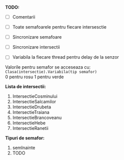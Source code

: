 **TODO:**

- [ ] Comentarii
- [ ] Toate semafoarele pentru fiecare intersesctie
- [ ] Sincronizare semafoare
- [ ] Sincronizare intersectii
- [ ] Variabila la fiecare thread pentru delay de la senzor


Valorile pentru semafor se acceseaza cu: `Clasa(intersectie).Variabila(tip semafor)`  
0 pentru rosu
1 pentru verde


**Lista de intersectii:**  
1. IntersectieCosminului  
2. IntersectieSalcamilor  
3. IntersectieDrubeta  
4. IntersectieTraiana  
5. IntersectieBrancoveanu  
6. IntersectieHebe  
7. IntersectieRanetii  
 

**Tipuri de semafor:**  
1. semInainte  
2. TODO  



